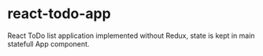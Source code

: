 # react-todo-app
React ToDo list application implemented without Redux, state is kept in main statefull App component.
